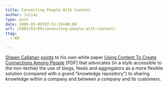 ```yaml
---
title: Connecting People With Content
author: Julian
type: post
date: 2005-03-09T07:51:39+00:00
url: /2005/03/09/connecting-people-with-content/
ttag:
  - KM

---
```

[Shawn Callahan][1] [points][2] to his own white paper [Using Content To Create Connections Among People][3] [PDF] that advocates (in a style accessible to the non-techie) the use of blogs, feeds and aggregators as a more flexible solution (compared with a grand &#8220;knowledge repository&#8221;) to sharing knowledge within a company and between a company and its customers.

 [1]: https://www.anecdote.com.au/
 [2]: https://www.anecdote.com.au/archives/2005/02/new_white_paper.html
 [3]: https://www.anecdote.com.au/papers/ConnectingPeoplewithContent.pdf